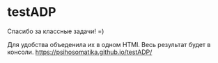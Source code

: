 # testADP
Спасибо за классные задачи! =) 

Для удобства объеденила их в одном HTMl. Весь результат будет в консоли.
https://psihosomatika.github.io/testADP/